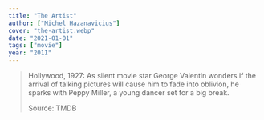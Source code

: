 ```yaml
---
title: "The Artist"
author: ["Michel Hazanavicius"]
cover: "the-artist.webp"
date: "2021-01-01"
tags: ["movie"]
year: "2011"
---
```


> Hollywood, 1927: As silent movie star George Valentin wonders if the arrival of talking pictures will cause him to fade into oblivion, he sparks with Peppy Miller, a young dancer set for a big break.
>
> Source: TMDB
